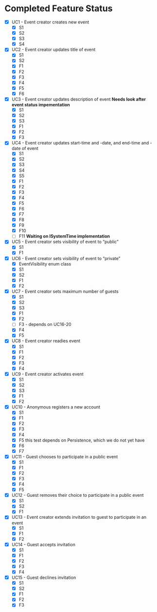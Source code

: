 # Completed Feature Status

- [x] UC1 - Event creator creates new event
  - [x] S1
  - [x] S2
  - [x] S3
  - [x] S4
- [X] UC2 - Event creator updates title of event
  - [X] S1
  - [x] S2
  - [x] F1
  - [x] F2
  - [x] F3
  - [x] F4
  - [X] F5
  - [X] F6
- [x] UC3 - Event creator updates description of event **Needs look after event status impementation**
  - [x] S1
  - [x] S2
  - [x] S3
  - [x] F1
  - [x] F2
  - [x] F3
- [x] UC4 - Event creator updates start-time and -date, and end-time and -date of event
  - [x] S1
  - [x] S2
  - [x] S3
  - [x] S4
  - [x] S5
  - [x] F1
  - [x] F2
  - [x] F3
  - [x] F4
  - [x] F5
  - [x] F6
  - [x] F7
  - [x] F8
  - [x] F9
  - [x] F10
  - [ ] F11 **Waiting on ISystemTime implementation**
- [x] UC5 - Event creator sets visibility of event to “public”
  - [x] S1
  - [x] F1
- [x] UC6 - Event creator sets visibility of event to “private”
  - [x] EventVisibility enum class
  - [x] S1
  - [x] S2
  - [x] F1
  - [x] F2
- [x] UC7 - Event creator sets maximum number of guests
  - [x] S1
  - [x] S2
  - [x] S3
  - [x] F1
  - [x] F2
  - [ ] F3 - depends on UC16-20
  - [x] F4
  - [x] F5
- [x] UC8 - Event creator readies event
  - [x] S1
  - [x] F1
  - [x] F2
  - [X] F3
  - [x] F4
- [x] UC9 - Event creator activates event
  - [x] S1
  - [x] S2
  - [x] S3
  - [x] F1
  - [x] F2
- [x] UC10 - Anonymous registers a new account
  - [x] S1
  - [x] F1
  - [x] F2
  - [x] F3 
  - [x] F4
  - [x] F5 this test depends on Persistence, which we do not yet have
  - [x] F6
  - [x] F7
- [x] UC11 - Guest chooses to participate in a public event
  - [x] S1
  - [x] F1
  - [x] F2
  - [x] F3
  - [x] F4
  - [x] F5
- [x] UC12 - Guest removes their choice to participate in a public event
  - [x] S1
  - [x] S2
  - [x] F1
- [x] UC13 - Event creator extends invitation to guest to participate in an event
  - [x] S1
  - [x] F1
  - [x] F2
- [x] UC14 - Guest accepts invitation
  - [x] S1
  - [x] F1
  - [x] F2
  - [x] F3
  - [x] F4
- [x] UC15 - Guest declines invitation
  - [x] S1
  - [x] S2
  - [x] F1
  - [x] F2
  - [x] F3
